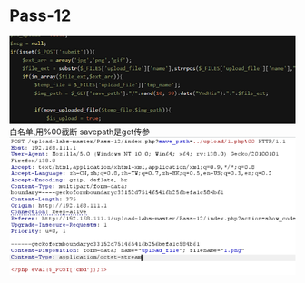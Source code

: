 # Pass-12
![](vx_images/228638161721132.png)
白名单,用%00截断 savepath是get传参 
![](vx_images/325325410568407.png)
